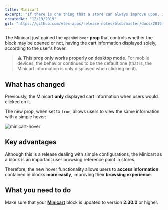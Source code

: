 ```yaml
---
title: Minicart
excerpt: "If there is one thing that a store can always improve upon, it's user experience. The new Minicart `openOnHover` prop is here to make that point."
createdAt: "12/19/2019"
git: "https://github.com/vtex-apps/release-notes/blob/master/docs/2019-week-47-48-49-50-51/minicart.md"
---
```


The Minicart just gained the `openOnHover` **prop** that controls whether the block may be opened or not, having the cart information displayed solely, according to the user's hover. 

> ⚠️ **This prop only works properly on desktop mode**. For mobile devices, the behavior continues to be the default one (that is, the Minicart information is only displayed when clicking on it).

## What has changed

Previously, the Minicart **only** displayed cart information when users would clicked on it.

The new prop, when set to `true`, allows users to view the same information with a simple hover:

![minicart-hover](https://user-images.githubusercontent.com/52087100/71182017-097cea00-2254-11ea-86f0-2a43693d36bb.gif)

## Key advantages 

Although this is a release dealing with simple configurations, the Minicart as a block is an important user browsing reference point in stores.

Therefore, the new hover functionality allows users to **access information** contained in blocks **more easily**, improving their **browsing experience**. 

## What you need to do 

Make sure that your [**Minicart**](https://vtex.io/docs/components/all/vtex.minicart/) block is updated to version **2.30.0** or higher.
